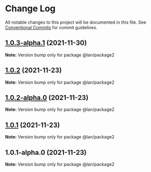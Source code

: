 # Change Log

All notable changes to this project will be documented in this file.
See [Conventional Commits](https://conventionalcommits.org) for commit guidelines.

## [1.0.3-alpha.1](https://github.com/lanzhaoTW/lerna-spike/compare/@lan/package2@1.0.3-alpha.0...@lan/package2@1.0.3-alpha.1) (2021-11-30)

**Note:** Version bump only for package @lan/package2





## [1.0.2](https://github.com/lanzhaoTW/lerna-spike/compare/@lan/package2@1.0.2-alpha.0...@lan/package2@1.0.2) (2021-11-23)

**Note:** Version bump only for package @lan/package2





## [1.0.2-alpha.0](https://github.com/lanzhaoTW/lerna-spike/compare/@lan/package2@1.0.1...@lan/package2@1.0.2-alpha.0) (2021-11-23)

**Note:** Version bump only for package @lan/package2





## [1.0.1](https://github.com/lanzhaoTW/lerna-spike/compare/@lan/package2@1.0.1-alpha.0...@lan/package2@1.0.1) (2021-11-23)

**Note:** Version bump only for package @lan/package2





## 1.0.1-alpha.0 (2021-11-23)

**Note:** Version bump only for package @lan/package2
